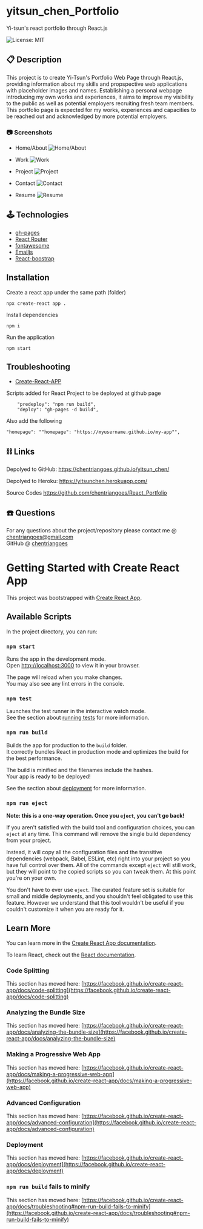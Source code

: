 # yitsun_chen_Portfolio
Yi-tsun's react portfolio through React.js

![License: MIT](https://img.shields.io/badge/License-MIT-yellow.svg)

## 📋 Description
This project is to create Yi-Tsun's Portfolio Web Page through React.js, providing information about my skills and propspective web applications with placeholder images and names. Establishing a personal webpage introducing my own works and experiences, it aims to improve my visibility to the public as well as potential employers recruiting fresh team members. This portfolio page is expected for my works, experiences and capacities to be reached out and acknowledged by more potential employers.

### 📷 Screenshots
* Home/About
![Home/About](./public/screenshots/01_about.png)

* Work
![Work](./public/screenshots/02_work.png)

* Project
![Project](./public/screenshots/03_project.png)

* Contact
![Contact](./public/screenshots/04_contact.png)

* Resume
![Resume](./public/screenshots/05_resume.png)

## 🕹 Technologies
* [gh-pages](https://www.npmjs.com/package/gh-pages)
* [React Router](https://reactrouter.com/docs/en/v6/getting-started/installation)
* [fontawesome](https://fontawesome.com/v6/docs/web/use-with/react/)
* [Emailjs](https://www.emailjs.com/docs/examples/reactjs/)
* [React-boostrap](https://react-bootstrap.github.io/getting-started/introduction/)

## Installation

Create a react app under the same path (folder)
```
npx create-react app .
```

Install dependencies
```
npm i
```

Run the application
```
npm start
```

## Troubleshooting

* [Create-React-APP](https://create-react-app.dev/docs/deployment/#github-pages)

Scripts added for React Project to be deployed at github page
```
    "predeploy": "npm run build",
    "deploy": "gh-pages -d build",
```

Also add the following
```
"homepage": ""homepage": "https://myusername.github.io/my-app"",
```

## ⛓ Links
Depolyed to GitHub:
https://chentriangoes.github.io/yitsun_chen/ 

Depolyed to Heroku:
https://yitsunchen.herokuapp.com/
 
Source Codes
https://github.com/chentriangoes/React_Portfolio

## ☎️ Questions
For any questions about the project/repository please contact me @ [chentriangoes@gmail.com](mailto:chentriangoes@gmail.com) </br>
GitHub @ [chentriangoes](https://github.com/chentriangoes) 



# Getting Started with Create React App

This project was bootstrapped with [Create React App](https://github.com/facebook/create-react-app).

## Available Scripts

In the project directory, you can run:

### `npm start`

Runs the app in the development mode.\
Open [http://localhost:3000](http://localhost:3000) to view it in your browser.

The page will reload when you make changes.\
You may also see any lint errors in the console.

### `npm test`

Launches the test runner in the interactive watch mode.\
See the section about [running tests](https://facebook.github.io/create-react-app/docs/running-tests) for more information.

### `npm run build`

Builds the app for production to the `build` folder.\
It correctly bundles React in production mode and optimizes the build for the best performance.

The build is minified and the filenames include the hashes.\
Your app is ready to be deployed!

See the section about [deployment](https://facebook.github.io/create-react-app/docs/deployment) for more information.

### `npm run eject`

**Note: this is a one-way operation. Once you `eject`, you can't go back!**

If you aren't satisfied with the build tool and configuration choices, you can `eject` at any time. This command will remove the single build dependency from your project.

Instead, it will copy all the configuration files and the transitive dependencies (webpack, Babel, ESLint, etc) right into your project so you have full control over them. All of the commands except `eject` will still work, but they will point to the copied scripts so you can tweak them. At this point you're on your own.

You don't have to ever use `eject`. The curated feature set is suitable for small and middle deployments, and you shouldn't feel obligated to use this feature. However we understand that this tool wouldn't be useful if you couldn't customize it when you are ready for it.

## Learn More

You can learn more in the [Create React App documentation](https://facebook.github.io/create-react-app/docs/getting-started).

To learn React, check out the [React documentation](https://reactjs.org/).

### Code Splitting

This section has moved here: [https://facebook.github.io/create-react-app/docs/code-splitting](https://facebook.github.io/create-react-app/docs/code-splitting)

### Analyzing the Bundle Size

This section has moved here: [https://facebook.github.io/create-react-app/docs/analyzing-the-bundle-size](https://facebook.github.io/create-react-app/docs/analyzing-the-bundle-size)

### Making a Progressive Web App

This section has moved here: [https://facebook.github.io/create-react-app/docs/making-a-progressive-web-app](https://facebook.github.io/create-react-app/docs/making-a-progressive-web-app)

### Advanced Configuration

This section has moved here: [https://facebook.github.io/create-react-app/docs/advanced-configuration](https://facebook.github.io/create-react-app/docs/advanced-configuration)

### Deployment

This section has moved here: [https://facebook.github.io/create-react-app/docs/deployment](https://facebook.github.io/create-react-app/docs/deployment)

### `npm run build` fails to minify

This section has moved here: [https://facebook.github.io/create-react-app/docs/troubleshooting#npm-run-build-fails-to-minify](https://facebook.github.io/create-react-app/docs/troubleshooting#npm-run-build-fails-to-minify)
